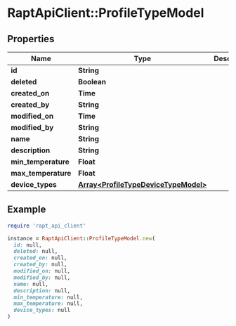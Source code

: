 # RaptApiClient::ProfileTypeModel

## Properties

| Name | Type | Description | Notes |
| ---- | ---- | ----------- | ----- |
| **id** | **String** |  | [optional] |
| **deleted** | **Boolean** |  | [optional] |
| **created_on** | **Time** |  | [optional] |
| **created_by** | **String** |  | [optional] |
| **modified_on** | **Time** |  | [optional] |
| **modified_by** | **String** |  | [optional] |
| **name** | **String** |  | [optional] |
| **description** | **String** |  | [optional] |
| **min_temperature** | **Float** |  | [optional] |
| **max_temperature** | **Float** |  | [optional] |
| **device_types** | [**Array&lt;ProfileTypeDeviceTypeModel&gt;**](ProfileTypeDeviceTypeModel.md) |  | [optional] |

## Example

```ruby
require 'rapt_api_client'

instance = RaptApiClient::ProfileTypeModel.new(
  id: null,
  deleted: null,
  created_on: null,
  created_by: null,
  modified_on: null,
  modified_by: null,
  name: null,
  description: null,
  min_temperature: null,
  max_temperature: null,
  device_types: null
)
```

